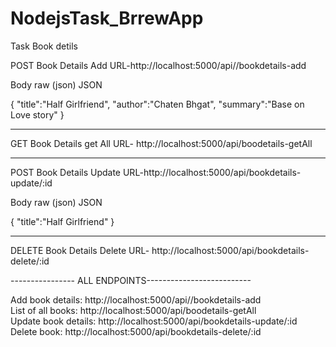 # NodejsTask_BrrewApp
Task Book detils

POST
Book Details Add
URL-http://localhost:5000/api//bookdetails-add

Body
raw (json)
JSON

{
    "title":"Half Girlfriend",
    "author":"Chaten Bhgat",
    "summary":"Base on Love story"
}

<hr>
GET
Book Details get All
URL- http://localhost:5000/api/boodetails-getAll
<hr>

POST
Book Details Update
URL-http://localhost:5000/api/bookdetails-update/:id

Body
raw (json)
JSON

{
    "title":"Half Girlfriend"
}
<hr>
DELETE
Book Details Delete
URL- http://localhost:5000/api/bookdetails-delete/:id


---------------- ALL ENDPOINTS--------------------------

Add book details: http://localhost:5000/api//bookdetails-add <br>
List of all books: http://localhost:5000/api/boodetails-getAll <br>
Update book details: http://localhost:5000/api/bookdetails-update/:id <br>
Delete book: http://localhost:5000/api/bookdetails-delete/:id 


